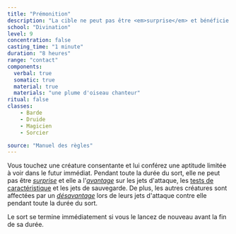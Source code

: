 ```yaml
---
title: "Prémonition"
description: "La cible ne peut pas être <em>surprise</em> et bénéficie d'<em>avantages</em>."
school: "Divination"
level: 9
concentration: false
casting_time: "1 minute"
duration: "8 heures"
range: "contact"
components:
  verbal: true
  somatic: true
  material: true
  materials: "une plume d'oiseau chanteur"
ritual: false
classes:
    - Barde
    - Druide
    - Magicien
    - Sorcier

source: "Manuel des règles"
---
```

Vous touchez une créature consentante et lui conférez une aptitude limitée à voir dans le futur immédiat. Pendant toute la durée du sort, elle ne peut pas être [_surprise_](/gerer-la-sante-du-personnage/#surpris) et elle a l'[_avantage_](/utiliser-les-caracteristiques/#avantage-et-desavantage) sur les jets d'attaque, les [tests de caractéristique](/utiliser-les-caracteristiques/#tests-de-caracteristique) et les jets de sauvegarde. De plus, les autres créatures sont affectées par un [_désavantage_](/utiliser-les-caracteristiques/#avantage-et-desavantage) lors de leurs jets d'attaque contre elle pendant toute la durée du sort.

Le sort se termine immédiatement si vous le lancez de nouveau avant la fin de sa durée.
